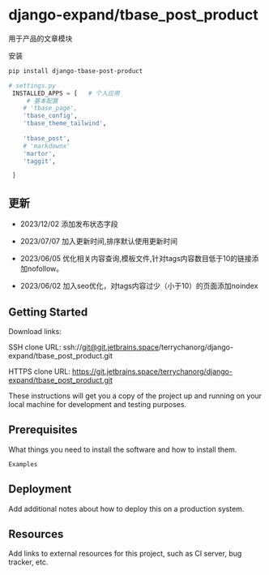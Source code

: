 # django-expand/tbase_post_product

用于产品的文章模块



安装
```bash
pip install django-tbase-post-product
```

```python
# settings.py
 INSTALLED_APPS = [   # 个人应用
     # 基本配置
    # 'tbase_page',
    'tbase_config',
    'tbase_theme_tailwind',
    
    'tbase_post',
    # 'markdownx'
    'martor',
    'taggit',

 ]
```


## 更新

- 2023/12/02
添加发布状态字段

- 2023/07/07
加入更新时间,排序默认使用更新时间

- 2023/06/05
优化相关内容查询,模板文件,针对tags内容数目低于10的链接添加nofollow。


- 2023/06/02
加入seo优化，对tags内容过少（小于10）的页面添加noindex






## Getting Started

Download links:

SSH clone URL: ssh://git@git.jetbrains.space/terrychanorg/django-expand/tbase_post_product.git

HTTPS clone URL: https://git.jetbrains.space/terrychanorg/django-expand/tbase_post_product.git



These instructions will get you a copy of the project up and running on your local machine for development and testing purposes.

## Prerequisites

What things you need to install the software and how to install them.

```
Examples
```

## Deployment

Add additional notes about how to deploy this on a production system.

## Resources

Add links to external resources for this project, such as CI server, bug tracker, etc.
